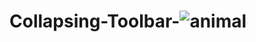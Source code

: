 # Collapsing-Toolbar-![animal](https://user-images.githubusercontent.com/45494158/51052715-b3de9d00-1601-11e9-96dd-d8eb990c1cd9.jpg)
